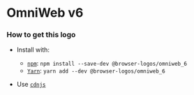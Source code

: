 # OmniWeb v6

### How to get this logo

* Install with:

  * [`npm`](https://www.npmjs.com/): `npm install --save-dev @browser-logos/omniweb_6`
  * [`Yarn`](https://yarnpkg.com/): `yarn add --dev @browser-logos/omniweb_6`

* Use [`cdnjs`](https://cdnjs.com/libraries/browser-logos)
